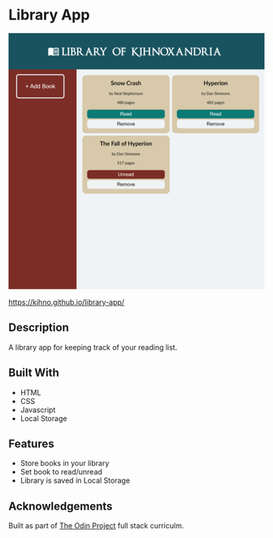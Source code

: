 # Library App

![](images/library.png)

https://kihno.github.io/library-app/

## Description

A library app for keeping track of your reading list.

## Built With

- HTML
- CSS
- Javascript
- Local Storage

## Features

- Store books in your library
- Set book to read/unread
- Library is saved in Local Storage

## Acknowledgements

Built as part of [The Odin Project](https://www.theodinproject.com/) full stack curriculm.